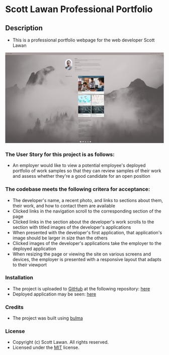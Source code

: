 # Scott Lawan Professional Portfolio

## Description

- This is a professional portfolio webpage for the web developer Scott Lawan

![alt text](assets/images/screenshot.png)

### The User Story for this project is as follows:
- An employer would like to view a potential employee's deployed portfolio of work samples so that they can review samples of their work and assess whether they're a good candidate for an open position

### The codebase meets the following critera for acceptance:

- The developer's name, a recent photo, and links to sections about them, their work, and how to contact them are available
- Clicked links in the navigation scroll to the corresponding section of the page
- Clicked links in the section about the developer's work scrolls to the section with titled images of the developer's applications
- When presented with the developer's first application, that application's image should be larger in size than the others
- Clicked images of the developer's applications take the employer to the deployed application
- When resizing the page or viewing the site on various screens and devices, the employer is presented with a responsive layout that adapts to their viewport

### Installation
- The project is uploaded to [GitHub](https://github.com/) at the following repository: [here](https://github.com/sourslaw/02_Professional_Portfolio)
- Deployed application may be seen: [here](https://sourslaw.github.io/02_Professional_Portfolio/)

### Credits
- The project was built using [bulma](https://bulma.io/)

### License
- Copyright (c) Scott Lawan. All rights reserved.
- Licensed under the [MIT](https://opensource.org/licenses/mit-license.php) license.
